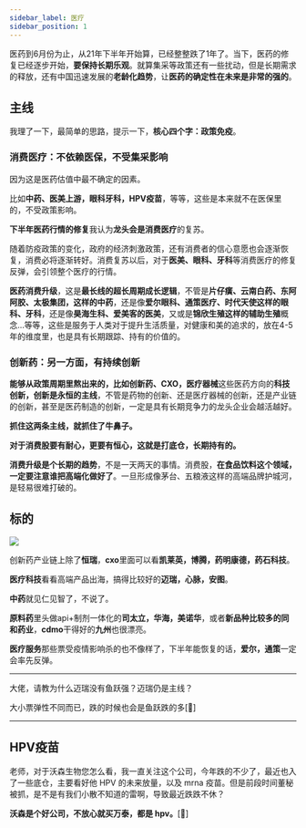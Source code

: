 ```yaml
---
sidebar_label: 医疗
sidebar_position: 1
---
```



医药到6月份为止，从21年下半年开始算，已经整整跌了1年了。当下，医药的修复已经逐步开始，**要保持长期乐观**。就算集采等政策还有一些扰动，但是长期需求的释放，还有中国迅速发展的**老龄化趋势**，让**医药的确定性在未来是非常的强的**。

## 主线

我理了一下，最简单的思路，提示一下，**核心四个字：政策免疫**。

### 消费医疗：不依赖医保，不受集采影响

因为这是医药估值中最不确定的因素。

比如**中药、医美上游，眼科牙科，HPV疫苗**，等等，这些是本来就不在医保里的，不受政策影响。

**下半年医药行情的修复**我认为**龙头会是消费医疗**的复苏。

随着防疫政策的变化，政府的经济刺激政策，还有消费者的信心意愿也会逐渐恢复，消费必将逐渐转好。消费复苏以后，对于**医美、眼科、牙科**等消费医疗的修复反弹，会引领整个医疗的行情。

**医药消费升级**，这是**最长线的超长周期成长逻辑**，不管是**片仔癀、云南白药、东阿阿胶、太极集团，这样的中药**，还是像**爱尔眼科、通策医疗、时代天使这样的眼科、牙科**，还是像**昊海生科、爱美客的医美**，又或是**锦欣生殖这样的辅助生殖**概念...等等，这些是服务于人类对于提升生活质量，对健康和美的追求的，放在4-5年的维度里，也是具有长期跟踪、持有的价值的。

### 创新药：另一方面，有持续创新

**能够从政策周期里熬出来的，比如创新药、CXO，医疗器械**这些医药方向的**科技创新，创新是永恒的主线**，不管是药物的创新、还是医疗器械的创新，还是产业链的创新，甚至是医药制造的创新，一定是具有长期竞争力的龙头企业会越活越好。

**抓住这两条主线，就抓住了牛鼻子。**

**对于消费股要有耐心，更要有恒心，这就是打底仓，长期持有的。**

**消费升级是个长期的趋势**，不是一天两天的事情。消费股，**在食品饮料这个领域，一定要注意谁把高端化做好了**。一旦形成像茅台、五粮液这样的高端品牌护城河，是轻易很难打破的。


## 标的

![](https://img.arctee.cn/one/202211290328655.png)

创新药产业链上除了**恒瑞**，**cxo**里面可以看**凯莱英，博腾，药明康德，药石科技**。

**医疗科技**看看高端产品出海，搞得比较好的**迈瑞，心脉，安图**。

**中药**就见仁见智了，不说了。

**原料药**里头做api+制剂一体化的**司太立，华海，美诺华**，或者**新品种比较多的同和药业**，**cdmo**干得好的**九州**也很漂亮。

**医疗服务**那些票受疫情影响杀的也不像样了，下半年能恢复的话，**爱尔，通策**一定会率先反弹。

---

大佬，请教为什么迈瑞没有鱼跃强？迈瑞仍是主线？

大小票弹性不同而已，跌的时候也会是鱼跃跌的多[🌹]

---


## HPV疫苗

老师，对于沃森生物您怎么看，我一直关注这个公司，今年跌的不少了，最近也入了一些底仓，主要看好他 HPV 的未来放量，以及 mrna 疫苗。但是前段时间董秘被抓，是不是有我们小散不知道的雷啊，导致最近跌跌不休？

**沃森是个好公司，不放心就买万泰，都是 hpv。**[🌹]
